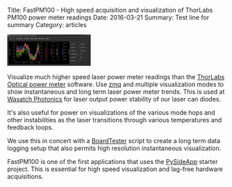 Title: FastPM100 - High speed acquisition and visualization of ThorLabs PM100 power meter readings 
Date: 2016-03-21
Summary: Test line for summary
Category: articles

[![FastPM100](/images/wasatch-images/fastpm100_thumbnail.gif)](https://github.com/WasatchPhotonics/FastPM100)

Visualize much higher speed laser power meter readings than the [ThorLabs
Optical power
meter](https://www.thorlabs.com/software_pages/ViewSoftwarePage.cfm?Code=PM100x) software. Use [zmq](http://zeromq.org) and multiple visualization modes
to show instantaneous and long term laser power meter trends. This is
used at [Wasatch Photonics](http://wasatchphotonics.com) for laser output power stability of our laser
can diodes. 

It's also useful for power on visualizations of the various mode hops
and other instabilities as the laser transitions through various
temperatures and feedback loops.

We use this in concert with a
[BoardTester](https://github.com/WasatchPhotonics/BoardTester) script to create a long term
data logging setup that also permits high resolution instantaneous
visualization.

FastPM100 is one of the first applications that uses the
[PySideApp](https://github.com/WasatchPhotonics/PySideApp)
starter project. This is essential for high speed visualization and
lag-free hardware acquisitions.
